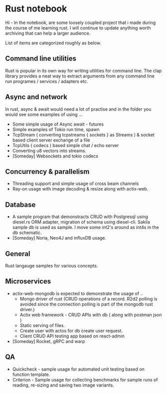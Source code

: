 # Rust notebook

Hi - In the notebook, are some loosely coupled project that i made during the course of me learning rust. I will continue to update anything worth archiving that can help a larger audience.

List of items are categorized roughly as below.

## Command line utilities

Rust is popular in its own way for writing utilities for command line. The clap library provides a neat way to extract arguments from any command line run programes / services / adapters etc.

## Async and network
In rust, async & await would need a lot of practise and in the folder you would see some examples of using ...

 - Some simple usage of Async await - futures
 - Simple examples of Tokio run time, spawn  
 - TcpStream ( converting tcpstreams { sockets } as Streams ) & socket based client server exchange of a file
 - TcpUtils ( codecs ) based simple chat / echo server
 - Converting u8 vectors into streams.
 - [Someday] Websockets and tokio codecs 

## Concurrency & parallelism
- Threading support and simple usage of cross beam channels
- Ray-on usage with image decoding & resize along with actix-web.

## Database
- A sample program that demonstracts CRUD with Postgresql using diesel.rs ORM adapter, migration of schema using diesel-cli. Sakila sample db is used as sample. I move some int2's around as int4s in the db schematic.
- [Someday] Noria, Neo4J and influxDB usage.

## General
Rust langauge samples for various concepts.

## Microservices
- actix-web-mongodb  is expected to demonstrate the usage of ..
	- Mongo driver of rust (CRUD operations of a record. R2d2 polling is avoided since the connection polling is part of the mongodb rust driver.)
    - Actix web framework - CRUD APIs with db ( along with postman json )
    - Static serving of files.
    - Create user with actos for db create user request.
    - Client CRUD API testing app based on react-admin
- [Someday] Rocket, gRPC and warp

## QA
- Quickcheck - sample usage for automated unit testing based on function template.
- Criterion - Sample usage for collecting benchmarks for sample runs of reading, re-sizing and saving two image variants.
